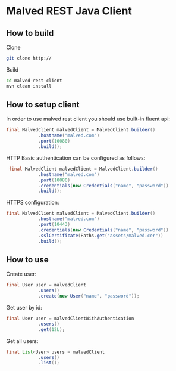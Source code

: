 # Malved REST Java Client

## How to build

Clone

```bash
git clone http://
```

Build

```bash
cd malved-rest-client
mvn clean install
```

## How to setup client

In order to use malved rest client you should use built-in fluent api:

```java
final MalvedClient malvedClient = MalvedClient.builder()
            .hostname("malved.com")
            .port(10080)
            .build();
```

HTTP Basic authentication can be configured as follows:

```java
 final MalvedClient malvedClient = MalvedClient.builder()
            .hostname("malved.com")
            .port(10080)
            .credentials(new Credentials("name", "password"))
            .build();
```
HTTPS configuration:

```java
final MalvedClient malvedClient = MalvedClient.builder()
            .hostname("malved.com")
            .port(10443)
            .credentials(new Credentials("name", "password"))
            .sslCertificate(Paths.get("assets/malved.cer"))
            .build();
```

## How to use

Create user:

```java
final User user = malvedClient
            .users()
            .create(new User("name", "password"));
```

Get user by id:

```java
final User user = malvedClientWithAuthentication
            .users()
            .get(12L);
```

Get all users:

```java
final List<User> users = malvedClient
            .users()
            .list();
```



